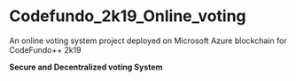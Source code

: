 # Codefundo_2k19_Online_voting
An online  voting system project deployed on Microsoft Azure blockchain for CodeFundo++ 2k19

**Secure and Decentralized voting System**

